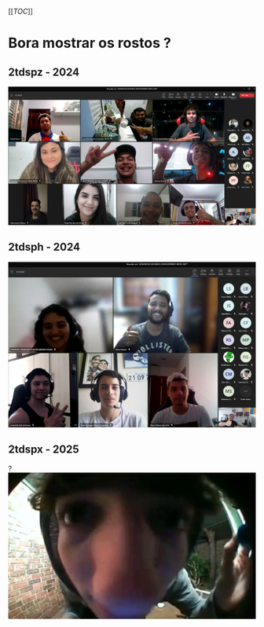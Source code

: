 [[_TOC_]]


# Bora mostrar os rostos ?

## 2tdspz - 2024
![alunos01.jpg](/.attachments/alunos01-ebbb698f-120f-4192-b848-331d34f08a5d.jpg)

## 2tdsph - 2024
![alunos02.jpg](/.attachments/alunos02-c1ec6a06-e2be-4707-873c-a477d725514d.jpg)

## 2tdspx - 2025
?
![image.png](/.attachments/image-78bc12e0-2e8f-45ab-a92b-8164066b2ad7.png)